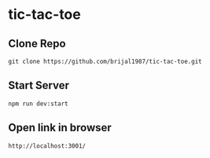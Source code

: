 # tic-tac-toe

## Clone Repo
`git clone https://github.com/brijal1987/tic-tac-toe.git`

## Start Server
`npm run dev:start`

## Open link in browser
`http://localhost:3001/`
